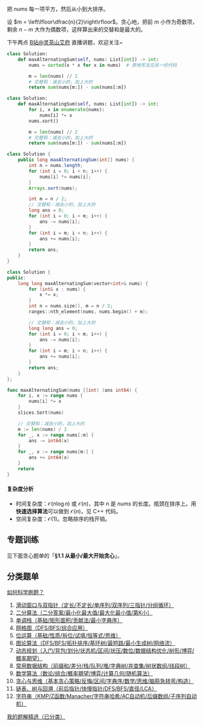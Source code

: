 把 $\textit{nums}$ 每一项平方，然后从小到大排序。

设 $m = \left\lfloor\dfrac{n}{2}\right\rfloor$。贪心地，把前 $m$ 小作为奇数项，剩余 $n-m$ 大作为偶数项，这样算出来的交替和是最大的。

下午两点 [B站@灵茶山艾府](https://space.bilibili.com/206214) 直播讲题，欢迎关注~

```py [sol-Python3]
class Solution:
    def maxAlternatingSum(self, nums: List[int]) -> int:
        nums = sorted(x * x for x in nums)  # 原地写法见另一份代码

        m = len(nums) // 2
        # 交替和：减去小的，加上大的
        return sum(nums[m:]) - sum(nums[:m])
```

```py [sol-Python3 原地]
class Solution:
    def maxAlternatingSum(self, nums: List[int]) -> int:
        for i, x in enumerate(nums):
            nums[i] *= x
        nums.sort()

        m = len(nums) // 2
        # 交替和：减去小的，加上大的
        return sum(nums[m:]) - sum(nums[:m])
```

```java [sol-Java]
class Solution {
    public long maxAlternatingSum(int[] nums) {
        int n = nums.length;
        for (int i = 0; i < n; i++) {
            nums[i] *= nums[i];
        }
        Arrays.sort(nums);

        int m = n / 2;
        // 交替和：减去小的，加上大的
        long ans = 0;
        for (int i = 0; i < m; i++) {
            ans -= nums[i];
        }
        for (int i = m; i < n; i++) {
            ans += nums[i];
        }
        return ans;
    }
}
```

```cpp [sol-C++]
class Solution {
public:
    long long maxAlternatingSum(vector<int>& nums) {
        for (int& x : nums) {
            x *= x;
        }
        int n = nums.size(), m = n / 2;
        ranges::nth_element(nums, nums.begin() + m);

        // 交替和：减去小的，加上大的
        long long ans = 0;
        for (int i = 0; i < m; i++) {
            ans -= nums[i];
        }
        for (int i = m; i < n; i++) {
            ans += nums[i];
        }
        return ans;
    }
};
```

```go [sol-Go]
func maxAlternatingSum(nums []int) (ans int64) {
	for i, x := range nums {
		nums[i] *= x
	}
	slices.Sort(nums)

	// 交替和：减去小的，加上大的
	m := len(nums) / 2
	for _, x := range nums[:m] {
		ans -= int64(x)
	}
	for _, x := range nums[m:] {
		ans += int64(x)
	}
	return
}
```

#### 复杂度分析

- 时间复杂度：$\mathcal{O}(n\log n)$ 或 $\mathcal{O}(n)$，其中 $n$ 是 $\textit{nums}$ 的长度。瓶颈在排序上。用**快速选择算法**可以做到 $\mathcal{O}(n)$，见 C++ 代码。
- 空间复杂度：$\mathcal{O}(1)$。忽略排序的栈开销。

## 专题训练

见下面贪心题单的「**§1.1 从最小/最大开始贪心**」。

## 分类题单

[如何科学刷题？](https://leetcode.cn/circle/discuss/RvFUtj/)

1. [滑动窗口与双指针（定长/不定长/单序列/双序列/三指针/分组循环）](https://leetcode.cn/circle/discuss/0viNMK/)
2. [二分算法（二分答案/最小化最大值/最大化最小值/第K小）](https://leetcode.cn/circle/discuss/SqopEo/)
3. [单调栈（基础/矩形面积/贡献法/最小字典序）](https://leetcode.cn/circle/discuss/9oZFK9/)
4. [网格图（DFS/BFS/综合应用）](https://leetcode.cn/circle/discuss/YiXPXW/)
5. [位运算（基础/性质/拆位/试填/恒等式/思维）](https://leetcode.cn/circle/discuss/dHn9Vk/)
6. [图论算法（DFS/BFS/拓扑排序/基环树/最短路/最小生成树/网络流）](https://leetcode.cn/circle/discuss/01LUak/)
7. [动态规划（入门/背包/划分/状态机/区间/状压/数位/数据结构优化/树形/博弈/概率期望）](https://leetcode.cn/circle/discuss/tXLS3i/)
8. [常用数据结构（前缀和/差分/栈/队列/堆/字典树/并查集/树状数组/线段树）](https://leetcode.cn/circle/discuss/mOr1u6/)
9. [数学算法（数论/组合/概率期望/博弈/计算几何/随机算法）](https://leetcode.cn/circle/discuss/IYT3ss/)
10. [贪心与思维（基本贪心策略/反悔/区间/字典序/数学/思维/脑筋急转弯/构造）](https://leetcode.cn/circle/discuss/g6KTKL/)
11. [链表、树与回溯（前后指针/快慢指针/DFS/BFS/直径/LCA）](https://leetcode.cn/circle/discuss/K0n2gO/)
12. [字符串（KMP/Z函数/Manacher/字符串哈希/AC自动机/后缀数组/子序列自动机）](https://leetcode.cn/circle/discuss/SJFwQI/)

[我的题解精选（已分类）](https://github.com/EndlessCheng/codeforces-go/blob/master/leetcode/SOLUTIONS.md)
